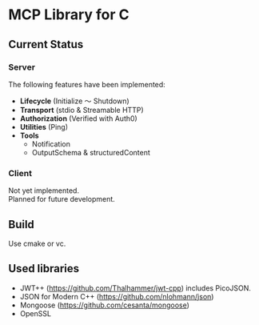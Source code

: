 # MCP Library for C

## Current Status

### Server

The following features have been implemented:

- **Lifecycle** (Initialize ～ Shutdown)  
- **Transport** (stdio & Streamable HTTP)  
- **Authorization** (Verified with Auth0)  
- **Utilities** (Ping)  
- **Tools**  
  - Notification  
  - OutputSchema & structuredContent  

### Client

Not yet implemented.  
Planned for future development.

## Build

Use cmake or vc.

## Used libraries

- JWT++ (https://github.com/Thalhammer/jwt-cpp)
  includes PicoJSON.
- JSON for Modern C++ (https://github.com/nlohmann/json)
- Mongoose (https://github.com/cesanta/mongoose)
- OpenSSL
